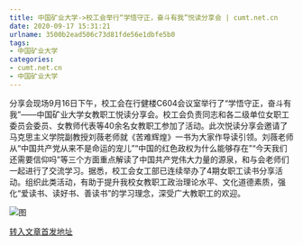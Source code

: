 ```yaml
---
title: 中国矿业大学->校工会举行“学悟守正，奋斗有我”悦读分享会 | cumt.net.cn
date: 2020-09-17 15:31:21
urlname: 3500b2ead506c73d81fde56e1dbfe5b0
tags: 
- 中国矿业大学
categories:
- cumt.net.cn
- 中国矿业大学
---
```

分享会现场9月16日下午，校工会在行健楼C604会议室举行了“学悟守正，奋斗有我”——中国矿业大学女教职工悦读分享会。校工会负责同志和各二级单位女职工委员会委员、女教师代表等40余名女教职工参加了活动。此次悦读分享会邀请了马克思主义学院副教授刘薇老师就《苦难辉煌》一书为大家作导读引领。刘薇老师从“中国共产党从来不是命运的宠儿”“中国的红色政权为什么能够存在”“今天我们还需要信仰吗”等三个方面重点解读了中国共产党伟大力量的源泉，和与会老师们一起进行了交流学习。据悉，校工会女工部已连续举办了4期女职工读书分享活动。组织此类活动，有助于提升我校女教职工政治理论水平、文化道德素质，强化“爱读书、读好书、善读书”的学习理念，深受广大教职工的欢迎。

![图](http://xwzx.cumt.edu.cn/_upload/article/images/52/ef/1c511a29471e82714952dc198072/f7073821-f73e-4f6f-ba7f-4f604e7dcf7f.jpg)

[转入文章首发地址](http://xwzx.cumt.edu.cn/c5/f1/c523a574961/page.htm)